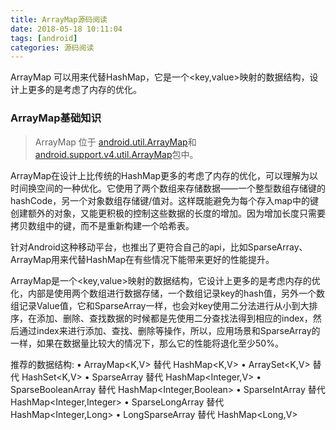 ```yaml
---
title: ArrayMap源码阅读
date: 2018-05-18 10:11:04
tags: [android]
categories: 源码阅读
---
```


ArrayMap 可以用来代替HashMap，它是一个<key,value>映射的数据结构，设计上更多的是考虑了内存的优化。

### ArrayMap基础知识

> ArrayMap 位于 [android.util.ArrayMap](https://github.com/aosp-mirror/platform_frameworks_base/blob/master/core/java/android/util/ArrayMap.java)和[android.support.v4.util.ArrayMap](https://github.com/aosp-mirror/platform_frameworks_support/blob/master/compat/src/main/java/android/support/v4/util/ArrayMap.java)包中。 



ArrayMap在设计上比传统的HashMap更多的考虑了内存的优化，可以理解为以时间换空间的一种优化。它使用了两个数组来存储数据——一个整型数组存储键的hashCode，另一个对象数组存储键/值对。这样既能避免为每个存入map中的键创建额外的对象，又能更积极的控制这些数据的长度的增加。因为增加长度只需要拷贝数组中的键，而不是重新构建一个哈希表。

针对Android这种移动平台，也推出了更符合自己的api，比如SparseArray、ArrayMap用来代替HashMap在有些情况下能带来更好的性能提升。 

ArrayMap是一个<key,value>映射的数据结构，它设计上更多的是考虑内存的优化，内部是使用两个数组进行数据存储，一个数组记录key的hash值，另外一个数组记录Value值，它和SparseArray一样，也会对key使用二分法进行从小到大排序，在添加、删除、查找数据的时候都是先使用二分查找法得到相应的index，然后通过index来进行添加、查找、删除等操作，所以，应用场景和SparseArray的一样，如果在数据量比较大的情况下，那么它的性能将退化至少50%。 



推荐的数据结构:
 • ArrayMap<K,V> 替代 HashMap<K,V>
 • ArraySet<K,V> 替代 HashSet<K,V>
 • SparseArray<V> 替代 HashMap<Integer,V>
 • SparseBooleanArray 替代 HashMap<Integer,Boolean>
 • SparseIntArray 替代 HashMap<Integer,Integer>
 • SparseLongArray 替代 HashMap<Integer,Long>
 • LongSparseArray<V> 替代 HashMap<Long,V>